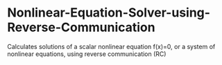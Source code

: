 # Nonlinear-Equation-Solver-using-Reverse-Communication
Calculates solutions of a scalar nonlinear equation f(x)=0, or a system of nonlinear equations, using reverse communication (RC)
